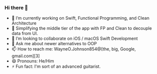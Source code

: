 ### Hi there 👋

<!--
**Quokka47Prime/Quokka47Prime** is a ✨ _special_ ✨ repository because its `README.md` (this file) appears on your GitHub profile.
-->


- 🔭 I’m currently working on Swift, Functional Programming, and Clean Architecture
- 🌱 Simplifying the middle tier of the app with FP and Clean to decouple data from UI.
- 👯 I’m looking to collaborate on iOS / macOS Swift Development
- 💬 Ask me about newer alternatives to OOP
- 📫 How to reach me: WayneO.Johnson854@[the, big, Google, gmail.com][3]
- 😄 Pronouns: He/Him
- ⚡ Fun fact: I'm sort of an advanced guitarist.

